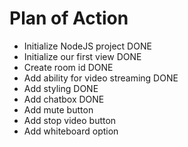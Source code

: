# Plan of Action

- Initialize NodeJS project DONE
- Initialize our first view DONE
- Create room id DONE
- Add ability for video streaming DONE
- Add styling DONE
- Add chatbox DONE
- Add mute button
- Add stop video button
- Add whiteboard option